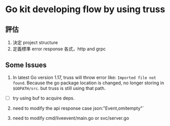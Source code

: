 # Go kit developing flow by using truss

## 評估
1. 決定 project structure
2. 定義標準 error response 各式，http and grpc


## Some Issues 
1. In latest Go version 1.17, truss will throw error like: `Imported file not found`.
Because the go package location is changed, no longer storing in `$GOPATH/src`. 
but truss is still using that path.

- [ ] try using buf to acquire deps.

2. need to modify the api response case json:"Event,omitempty"`

3. need to modify cmd/liveevent/main.go or svc/server.go
